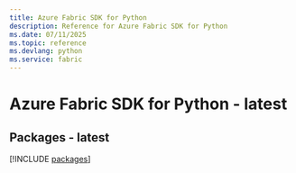 ```yaml
---
title: Azure Fabric SDK for Python
description: Reference for Azure Fabric SDK for Python
ms.date: 07/11/2025
ms.topic: reference
ms.devlang: python
ms.service: fabric
---
```

# Azure Fabric SDK for Python - latest
## Packages - latest
[!INCLUDE [packages](fabric-index.md)]